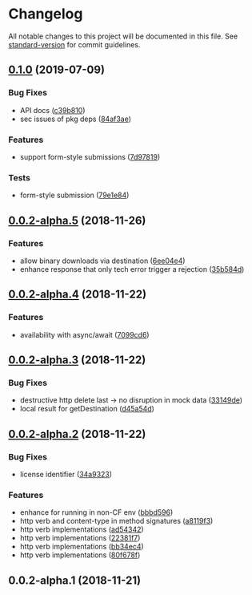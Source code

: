 # Changelog

All notable changes to this project will be documented in this file. See [standard-version](https://github.com/conventional-changelog/standard-version) for commit guidelines.

## [0.1.0](https://github.com/vobu/sap-cf-destination/compare/v0.0.2-alpha.5...v0.1.0) (2019-07-09)


### Bug Fixes

* API docs ([c39b810](https://github.com/vobu/sap-cf-destination/commit/c39b810))
* sec issues of pkg deps ([84af3ae](https://github.com/vobu/sap-cf-destination/commit/84af3ae))


### Features

* support form-style submissions ([7d97819](https://github.com/vobu/sap-cf-destination/commit/7d97819))


### Tests

* form-style submission ([79e1e84](https://github.com/vobu/sap-cf-destination/commit/79e1e84))



## [0.0.2-alpha.5](https://github.com/vobu/sap-cf-destination/compare/0.0.2-alpha.4...v0.0.2-alpha.5) (2018-11-26)


### Features

* allow binary downloads via destination ([6ee04e4](https://github.com/vobu/sap-cf-destination/commit/6ee04e4))
* enhance response that only tech error trigger a rejection ([35b584d](https://github.com/vobu/sap-cf-destination/commit/35b584d))



## [0.0.2-alpha.4](https://github.com/vobu/sap-cf-destination/compare/v0.0.2-alpha.3...v0.0.2-alpha.4) (2018-11-22)


### Features

* availability with async/await ([7099cd6](https://github.com/vobu/sap-cf-destination/commit/7099cd6))



## [0.0.2-alpha.3](https://github.com/vobu/sap-cf-destination/compare/0.0.2-alpha.2...v0.0.2-alpha.3) (2018-11-22)


### Bug Fixes

* destructive http delete last -> no disruption in mock data ([33149de](https://github.com/vobu/sap-cf-destination/commit/33149de))
* local result for getDestination ([d45a54d](https://github.com/vobu/sap-cf-destination/commit/d45a54d))



## [0.0.2-alpha.2](https://github.com/vobu/sap-cf-destination/compare/v0.0.2-alpha.1...v0.0.2-alpha.2) (2018-11-22)


### Bug Fixes

* license identifier ([34a9323](https://github.com/vobu/sap-cf-destination/commit/34a9323))


### Features

* enhance for running in non-CF env ([bbbd596](https://github.com/vobu/sap-cf-destination/commit/bbbd596))
* http verb and content-type in method signatures ([a8119f3](https://github.com/vobu/sap-cf-destination/commit/a8119f3))
* http verb implementations ([ad54342](https://github.com/vobu/sap-cf-destination/commit/ad54342))
* http verb implementations ([22381f7](https://github.com/vobu/sap-cf-destination/commit/22381f7))
* http verb implementations ([bb34ec4](https://github.com/vobu/sap-cf-destination/commit/bb34ec4))
* http verb implementations ([80f678f](https://github.com/vobu/sap-cf-destination/commit/80f678f))



## 0.0.2-alpha.1 (2018-11-21)
